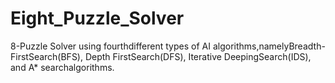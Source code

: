 # Eight_Puzzle_Solver
8-Puzzle Solver using fourthdifferent types of AI algorithms,namelyBreadth-FirstSearch(BFS), Depth FirstSearch(DFS), Iterative DeepingSearch(IDS), and A* searchalgorithms.
